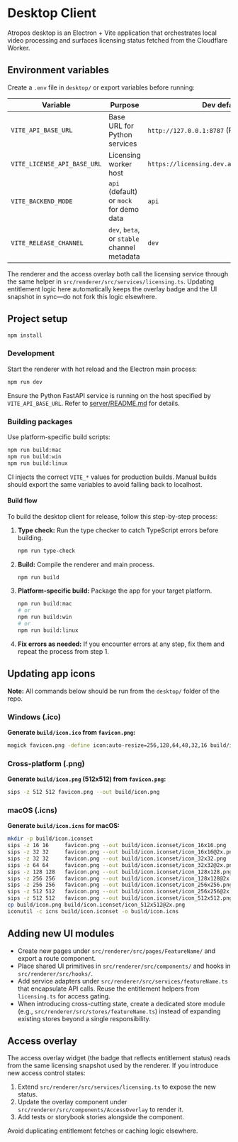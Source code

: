 # Desktop Client

Atropos desktop is an Electron + Vite application that orchestrates local video processing and surfaces licensing status fetched from the Cloudflare Worker.

## Environment variables

Create a `.env` file in `desktop/` or export variables before running:

| Variable                    | Purpose                                     | Dev default                                  | Production guidance                                                                |
| --------------------------- | ------------------------------------------- | -------------------------------------------- | ---------------------------------------------------------------------------------- |
| `VITE_API_BASE_URL`         | Base URL for Python services                | `http://127.0.0.1:8787` (FastAPI dev server) | Set to hosted API (`https://api.atropos.dev`/`.com`). Never ship with `localhost`. |
| `VITE_LICENSE_API_BASE_URL` | Licensing worker host                       | `https://licensing.dev.atropos.workers.dev`  | Use production worker host.                                                        |
| `VITE_BACKEND_MODE`         | `api` (default) or `mock` for demo data     | `api`                                        | Leave unset in packaged builds.                                                    |
| `VITE_RELEASE_CHANNEL`      | `dev`, `beta`, or `stable` channel metadata | `dev`                                        | Set via CI during release pipelines.                                               |

The renderer and the access overlay both call the licensing service through the same helper in `src/renderer/src/services/licensing.ts`. Updating entitlement logic here automatically keeps the overlay badge and the UI snapshot in sync—do not fork this logic elsewhere.

## Project setup

```bash
npm install
```

### Development

Start the renderer with hot reload and the Electron main process:

```bash
npm run dev
```

Ensure the Python FastAPI service is running on the host specified by `VITE_API_BASE_URL`. Refer to [server/README.md](../server/README.md) for details.

### Building packages

Use platform-specific build scripts:

```bash
npm run build:mac
npm run build:win
npm run build:linux
```

CI injects the correct `VITE_*` values for production builds. Manual builds should export the same variables to avoid falling back to localhost.

#### Build flow

To build the desktop client for release, follow this step-by-step process:

1. **Type check:** Run the type checker to catch TypeScript errors before building.
   ```bash
   npm run type-check
   ```
2. **Build:** Compile the renderer and main process.
   ```bash
   npm run build
   ```
3. **Platform-specific build:** Package the app for your target platform.
   ```bash
   npm run build:mac
   # or
   npm run build:win
   # or
   npm run build:linux
   ```
4. **Fix errors as needed:** If you encounter errors at any step, fix them and repeat the process from step 1.

## Updating app icons

**Note:** All commands below should be run from the `desktop/` folder of the repo.

### Windows (.ico)

**Generate `build/icon.ico` from `favicon.png`:**

```bash
magick favicon.png -define icon:auto-resize=256,128,64,48,32,16 build/icon.ico
```

### Cross-platform (.png)

**Generate `build/icon.png` (512x512) from `favicon.png`:**

```bash
sips -z 512 512 favicon.png --out build/icon.png
```

### macOS (.icns)

**Generate `build/icon.icns` for macOS:**

```bash
mkdir -p build/icon.iconset
sips -z 16 16     favicon.png --out build/icon.iconset/icon_16x16.png
sips -z 32 32     favicon.png --out build/icon.iconset/icon_16x16@2x.png
sips -z 32 32     favicon.png --out build/icon.iconset/icon_32x32.png
sips -z 64 64     favicon.png --out build/icon.iconset/icon_32x32@2x.png
sips -z 128 128   favicon.png --out build/icon.iconset/icon_128x128.png
sips -z 256 256   favicon.png --out build/icon.iconset/icon_128x128@2x.png
sips -z 256 256   favicon.png --out build/icon.iconset/icon_256x256.png
sips -z 512 512   favicon.png --out build/icon.iconset/icon_256x256@2x.png
sips -z 512 512   favicon.png --out build/icon.iconset/icon_512x512.png
cp build/icon.png build/icon.iconset/icon_512x512@2x.png
iconutil -c icns build/icon.iconset -o build/icon.icns
```

## Adding new UI modules

- Create new pages under `src/renderer/src/pages/FeatureName/` and export a route component.
- Place shared UI primitives in `src/renderer/src/components/` and hooks in `src/renderer/src/hooks/`.
- Add service adapters under `src/renderer/src/services/featureName.ts` that encapsulate API calls. Reuse the entitlement helpers from `licensing.ts` for access gating.
- When introducing cross-cutting state, create a dedicated store module (e.g., `src/renderer/src/stores/featureName.ts`) instead of expanding existing stores beyond a single responsibility.

## Access overlay

The access overlay widget (the badge that reflects entitlement status) reads from the same licensing snapshot used by the renderer. If you introduce new access control states:

1. Extend `src/renderer/src/services/licensing.ts` to expose the new status.
2. Update the overlay component under `src/renderer/src/components/AccessOverlay` to render it.
3. Add tests or storybook stories alongside the component.

Avoid duplicating entitlement fetches or caching logic elsewhere.
